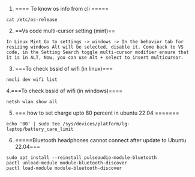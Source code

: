 1. ==== To know os info from cli =====
```
cat /etc/os-release
```

2. ==Vs code multi-cursor setting (mint)==
```
In Linux Mint Go to settings -> windows -> In the behavior tab for resizing windows Alt will be selected, disable it. Come back to VS code, in the Setting Search toggle multi-cursor modifier ensure that it is in ALT, Now, you can use Alt + select to insert multicursor.
```
3. ===To check bssid of wifi (in linux)===
```
nmcli dev wifi list
```
4.===To check bssid of wifi (in windows)====
```
netsh wlan show all
```
5. === how to set charge upto 80 percent in ubuntu 22.04 =======
```
echo '80' | sudo tee /sys/devices/platform/lg-laptop/battery_care_limit
```
6. =====Bluetooth headphones cannot connect after update to Ubuntu 22.04===
```
sudo apt install --reinstall pulseaudio-module-bluetooth
pactl unload-module module-bluetooth-discover
pactl load-module module-bluetooth-discover
```
